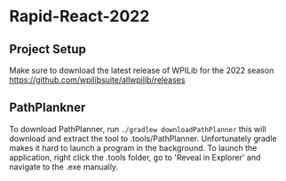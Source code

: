 # Rapid-React-2022

## Project Setup

Make sure to download the latest release of WPILib for the 2022 season https://github.com/wpilibsuite/allwpilib/releases

## PathPlankner

To download PathPlanner, run `./gradlew downloadPathPlanner` this will download and extract the tool to .tools/PathPlanner. Unfortunately gradle makes it hard to launch a program in the background. To launch the application, right click the .tools folder, go to 'Reveal in Explorer' and navigate to the .exe manually.
